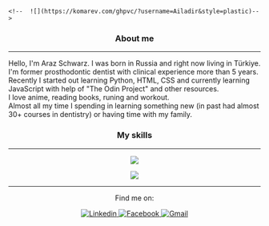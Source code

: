                                                                                                                                                                                                            <!--  ![](https://komarev.com/ghpvc/?username=Ailadir&style=plastic)-->
<!-- ![](https://komarev.com/ghpvc/?username=your-github-username) -->

<div align = "center">
<h3>About me</h3>
<hr>
</div>
Hello, I'm Araz Schwarz. I was born in Russia and right now living in Türkiye. I'm former prosthodontic dentist with clinical experience more than 5 years. Recently I started out learning Python, HTML, CSS and currently learning JavaScript with help of "The Odin Project" and other resources.
<br>
I love anime, reading books, runing and workout.
<br>
Almost all my time I spending in learning something new (in past had almost 30+ courses in dentistry) or having time with my family.

<div align = "center">

<!--MySKills-->
<h3>My skills</h3>
<hr>
<p align="center">
    <a href="https://skillicons.dev">
<img src="https://skillicons.dev/icons?i=linux,git,github,html,sass,js,react,jest,figma,webpack,vite,visualstudio,stackoverflow&theme=light" />
        </a>
</p>

<picture>
<source 
  srcset="https://github-readme-stats-sigma-five.vercel.app/api?username=ailadir&show_icons=true&theme=dark"
  media="(prefers-color-scheme: dark)"
/>
<source
  srcset="https://github-readme-stats.vercel.app/api?username=ailadir&show_icons=true"
  media="(prefers-color-scheme: light), (prefers-color-scheme: no-preference)"
/>
<img src="https://github-readme-stats.vercel.app/api?username=ailadir&show_icons=true" />
</picture>
<hr>
<p align="center">
<p>Find me on:</p>
  <!--Linkedin-->
  <a href="https://www.linkedin.com/in/dmdschwarz/" target="_blank"><img alt="Linkedin" src="https://img.shields.io/badge/-Linkedin-0A66C2?style=flat-square&logo=Linkedin&logoColor=white">
    </a>
  <!--Facebook-->
  <a href="https://www.facebook.com/DMD.Schwarz" target="_blank"><img alt="Facebook" src="https://img.shields.io/badge/-Facebook-1877F2?style=flat-square&logo=Facebook&logoColor=white">
  </a>
  <!--Gmail-->
  <a href="mailto:dmd.schwarz@gmail.com" target="_blank"><img alt="Gmail" src="https://img.shields.io/badge/-Gmail-EA4335?style=flat-square&logo=Gmail&logoColor=white">
  </a>
</p>

